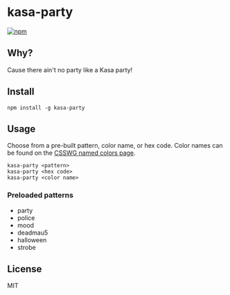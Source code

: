 # kasa-party
[![npm](https://img.shields.io/npm/v/kasa-party)](https://www.npmjs.com/package/kasa-party)

## Why?
Cause there ain't no party like a Kasa party!

## Install
`npm install -g kasa-party`

## Usage
Choose from a pre-built pattern, color name, or hex code. Color names can be found on the [CSSWG named colors page](https://drafts.csswg.org/css-color/#named-colors).

`kasa-party <pattern>`  
`kasa-party <hex code>`  
`kasa-party <color name>`

### Preloaded patterns
 * party
 * police
 * mood
 * deadmau5
 * halloween
 * strobe

## License
MIT
